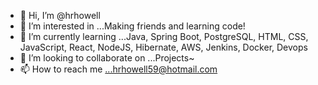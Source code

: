 - 👋 Hi, I’m @hrhowell
- 👀 I’m interested in ...Making friends and learning code!
- 🌱 I’m currently learning ...Java, Spring Boot, PostgreSQL, HTML, CSS, JavaScript, React, NodeJS, Hibernate, AWS, Jenkins, Docker, Devops
- 💞️ I’m looking to collaborate on ...Projects~
- 📫 How to reach me ...hrhowell59@hotmail.com

<!---
hrhowell/hrhowell is a ✨ special ✨ repository because its `README.md` (this file) appears on your GitHub profile.
You can click the Preview link to take a look at your changes.
--->
